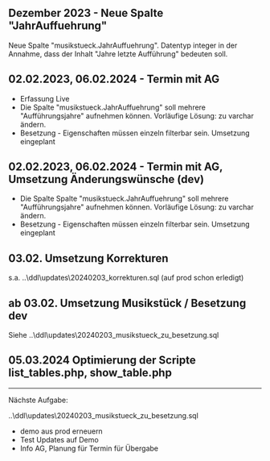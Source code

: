 
## Dezember 2023 - Neue Spalte "JahrAuffuehrung"
Neue Spalte "musikstueck.JahrAuffuehrung". Datentyp integer in der Annahme, dass der Inhalt "Jahre letzte Aufführung" bedeuten soll.  

## 02.02.2023, 06.02.2024 - Termin mit AG
 * Erfassung Live  
 * Die Spalte  "musikstueck.JahrAuffuehrung" soll mehrere "Aufführungsjahre" aufnehmen können. Vorläufige Lösung: zu varchar ändern.
 * Besetzung - Eigenschaften müssen einzeln filterbar sein. Umsetzung eingeplant 

## 02.02.2023, 06.02.2024 - Termin mit AG, Umsetzung Änderungswünsche (dev)
 * Die Spalte Spalte "musikstueck.JahrAuffuehrung" soll mehrere "Aufführungsjahre" aufnehmen können. Vorläufige Lösung: zu varchar ändern.
 * Besetzung - Eigenschaften müssen einzeln filterbar sein. Umsetzung eingeplant 

## 03.02. Umsetzung Korrekturen 
 s.a. ..\ddl\updates\20240203_korrekturen.sql (auf prod schon erledigt)

## ab 03.02. Umsetzung Musikstück / Besetzung dev 
Siehe ..\ddl\updates\20240203_musikstueck_zu_besetzung.sql 

## 05.03.2024 Optimierung der Scripte list_tables.php, show_table.php 


----
Nächste Aufgabe: 

..\ddl\updates\20240203_musikstueck_zu_besetzung.sql 
* demo aus prod erneuern 
* Test Updates auf Demo 
* Info AG, Planung für Termin für Übergabe 


